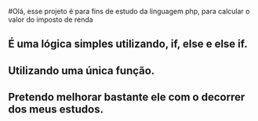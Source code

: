 #Olá, esse projeto é para fins de estudo da linguagem php, para calcular o valor do imposto de renda
## É uma lógica simples utilizando, if, else e else if.
## Utilizando uma única função.
## Pretendo melhorar bastante ele com o decorrer dos meus estudos.
